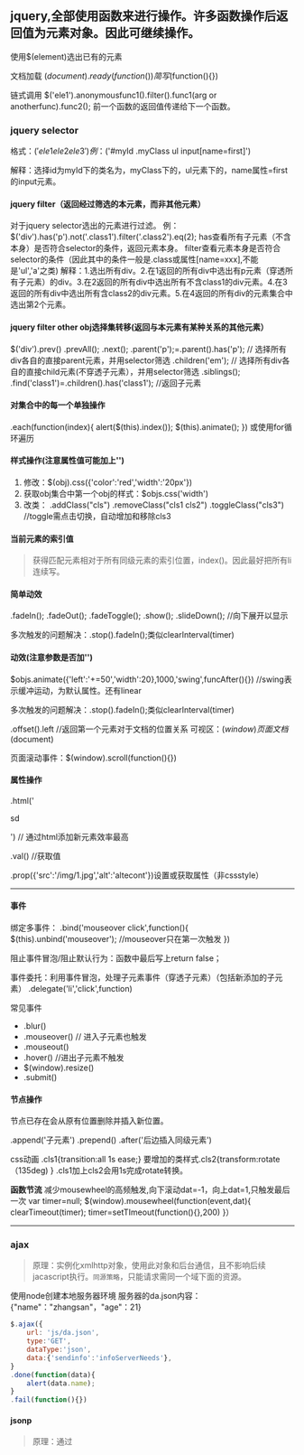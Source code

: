 ## jquery,全部使用函数来进行操作。许多函数操作后返回值为元素对象。因此可继续操作。
使用$(element)选出已有的元素

文档加载
$(document).ready(function(){})简写$(function(){})

链式调用
$('ele1').anonymousfunc1().filter().func1(arg or anotherfunc).func2();
前一个函数的返回值传递给下一个函数。
### jquery selector
格式：$('ele1 ele2 ele3')
例：$('#myId .myClass ul input[name=first]')

解释：选择id为myId下的类名为，myClass下的，ul元素下的，name属性=first的input元素。

#### jquery filter（返回经过筛选的本元素，而非其他元素）
对于jquery selector选出的元素进行过滤。
例：$('div').has('p').not('.class1').filter('.class2').eq(2);
has查看所有子元素（不含本身）是否符合selector的条件，返回元素本身。
filter查看元素本身是否符合selector的条件（因此其中的条件一般是.class或属性[name=xxx],不能是'ul','a'之类)
解释：1.选出所有div。2.在1返回的所有div中选出有p元素（穿透所有子元素）的div。3.在2返回的所有div中选出所有不含class1的div元素。4.在3返回的所有div中选出所有含class2的div元素。5.在4返回的所有div的元素集合中选出第2个元素。

#### jquery filter other obj选择集转移(返回与本元素有某种关系的其他元素）
$('div').prev()
.prevAll();
.next();
.parent('p');=.parent().has('p');  // 选择所有div各自的直接parent元素，并用selector筛选
.children('em');  // 选择所有div各自的直接child元素(不穿透子元素），并用selector筛选
.siblings();
.find('class1')=.children().has('class1');  //返回子元素

#### 对集合中的每一个单独操作
.each(function(index){
  alert($(this).index());
  $(this).animate();
  })
或使用for循环遍历

#### 样式操作(注意属性值可能加上'')
1. 修改：$(obj).css({'color':'red','width':'20px'})
2. 获取obj集合中第一个obj的样式：$objs.css('width')
3. 改类： .addClass("cls") .removeClass("cls1 cls2") .toggleClass("cls3") //toggle需点击切换，自动增加和移除cls3

#### 当前元素的索引值
> 获得匹配元素相对于所有同级元素的索引位置，index()。因此最好把所有li连续写。

#### 简单动效
.fadeIn();
.fadeOut();
.fadeToggle();
.show();
.slideDown();  //向下展开以显示

多次触发的问题解决：.stop().fadeIn();类似clearInterval(timer)

#### 动效(注意参数是否加'')
$objs.animate({'left':'+=50','width':20},1000,'swing',funcAfter(){}) //swing表示缓冲运动，为默认属性。还有linear

多次触发的问题解决：.stop().fadeIn();类似clearInterval(timer)

.offset().left  //返回第一个元素对于文档的位置关系
可视区：$(window)
页面文档$(document)

页面滚动事件：$(window).scroll(function(){})

#### 属性操作
.html('<p>sd</p>')  // 通过html添加新元素效率最高

.val()  //获取值

.prop({'src':'/img/1.jpg','alt':'altecont'})设置或获取属性（非cssstyle）

***
#### 事件
绑定多事件：
.bind('mouseover click',function(){
  $(this).unbind('mouseover'); //mouseover只在第一次触发
  })
  
  
阻止事件冒泡/阻止默认行为：函数中最后写上return false；

事件委托：利用事件冒泡，处理子元素事件（穿透子元素）（包括新添加的子元素）
.delegate('li','click',function)

常见事件
* .blur()
* .mouseover()  // 进入子元素也触发
* .mouseout()
* .hover()  //进出子元素不触发
* $(window).resize()
* .submit()

#### 节点操作
节点已存在会从原有位置删除并插入新位置。

.append('<span>子元素</span>')
.prepend()
.after('<span>后边插入同级元素</span>')

css动画
.cls1{transition:all 1s ease;}
要增加的类样式.cls2{transform:rotate（135deg) }
.cls1加上cls2会用1s完成rotate转换。

**函数节流**
减少mousewheel的高频触发,向下滚动dat=-1，向上dat=1,只触发最后一次
var timer=null;
$(window).mousewheel(function(event,dat){
  clearTimeout(timer);
  timer=setTImeout(function(){},200)
  }）



***
### ajax
> 原理：实例化xmlhttp对象，使用此对象和后台通信，且不影响后续jacascript执行。`同源策略`，只能请求需同一个域下面的资源。

使用node创建本地服务器环境
服务器的da.json内容：{"name"："zhangsan"，"age"：21}

```javascript
$.ajax({
    url: 'js/da.json',
    type:'GET',
    dataType:'json',
    data:{'sendinfo':'infoServerNeeds'},    
}
.done(function(data){
    alert(data.name);
}
.fail(function(){})
```
#### jsonp 
> 原理：通过<script>标签跨域请求数据 

服务器的da.json内容： fnback({"name"："zhangsan"，"age"：21})

```javascript
$.ajax({
    url: 'https://www.baidu.com/sugrec?',
    type:'GET',
    dataType:'jsonp',
    jsonCallback:'fnback',
    data:{'wd':'联想词'},    
}
.done(function(data){
    alert(data.name);
}
.fail(function(){})
```
### jquery UI:拖动操作

#### cookie
> jquery.cookie.js

1. cookie最大4k，在同源http请求中携带传递，可设置访问路径阻止其他路径访问。
2. localStorge为5M或更大，在所有同源窗口中共享，一直有效
3. sessionStorge为5M或更大，在同源的当前窗口关闭前有效

$.cookie('cookiename1','cookievalue',{expires:1,path:'/'})
$.cookie('cookiename1'）

localStorge.setItem("dat","lis");或localStorge.dat='lis';
localStorge.getItem("dat","lis");或localStorge.dat;

实例：只弹一次的窗口
```
$(function(){
    if($.cookie('hasread')==undefiend)){
        $.cookie('hasread',1,{expires:1,path:'/userpage/'});
        $('#block').hide();
    }
})
```

### 移动端js
事件：touchstart,touchmove,touchend,touchcancel(cancel较少用)
点击事件：先touchstart，然后touchend
> zeptojs 移动端js库
> swiper.js swiper.css 滑动效果插件。

##  bootstrap
